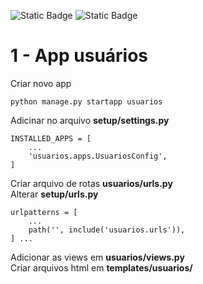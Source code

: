 ![Static Badge](https://img.shields.io/badge/Alura-%230b182c)
![Static Badge](https://img.shields.io/badge/Django-4.2.13-%23092E20?logoColor=ffffff)

# 1 - App usuários

Criar novo app

```
python manage.py startapp usuarios
```

Adicinar no arquivo **setup/settings.py**

```
INSTALLED_APPS = [
    ...
    'usuarios.apps.UsuariosConfig',
]

```

Criar arquivo de rotas **usuarios/urls.py**  
Alterar **setup/urls.py**

```
urlpatterns = [
    ...
    path('', include('usuarios.urls')),
] ...
```
Adicionar as views em **usuarios/views.py**  
Criar arquivos html em **templates/usuarios/**


